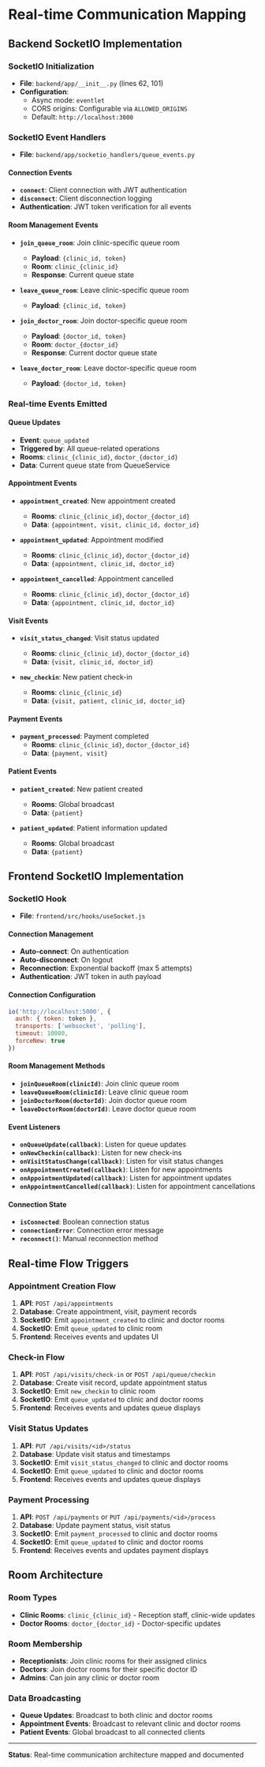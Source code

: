 # Real-time Communication Mapping

## Backend SocketIO Implementation

### SocketIO Initialization
- **File**: `backend/app/__init__.py` (lines 62, 101)
- **Configuration**: 
  - Async mode: `eventlet`
  - CORS origins: Configurable via `ALLOWED_ORIGINS`
  - Default: `http://localhost:3000`

### SocketIO Event Handlers
- **File**: `backend/app/socketio_handlers/queue_events.py`

#### Connection Events
- **`connect`**: Client connection with JWT authentication
- **`disconnect`**: Client disconnection logging
- **Authentication**: JWT token verification for all events

#### Room Management Events
- **`join_queue_room`**: Join clinic-specific queue room
  - **Payload**: `{clinic_id, token}`
  - **Room**: `clinic_{clinic_id}`
  - **Response**: Current queue state

- **`leave_queue_room`**: Leave clinic-specific queue room
  - **Payload**: `{clinic_id, token}`

- **`join_doctor_room`**: Join doctor-specific queue room
  - **Payload**: `{doctor_id, token}`
  - **Room**: `doctor_{doctor_id}`
  - **Response**: Current doctor queue state

- **`leave_doctor_room`**: Leave doctor-specific queue room
  - **Payload**: `{doctor_id, token}`

### Real-time Events Emitted

#### Queue Updates
- **Event**: `queue_updated`
- **Triggered by**: All queue-related operations
- **Rooms**: `clinic_{clinic_id}`, `doctor_{doctor_id}`
- **Data**: Current queue state from QueueService

#### Appointment Events
- **`appointment_created`**: New appointment created
  - **Rooms**: `clinic_{clinic_id}`, `doctor_{doctor_id}`
  - **Data**: `{appointment, visit, clinic_id, doctor_id}`

- **`appointment_updated`**: Appointment modified
  - **Rooms**: `clinic_{clinic_id}`, `doctor_{doctor_id}`
  - **Data**: `{appointment, clinic_id, doctor_id}`

- **`appointment_cancelled`**: Appointment cancelled
  - **Rooms**: `clinic_{clinic_id}`, `doctor_{doctor_id}`
  - **Data**: `{appointment, clinic_id, doctor_id}`

#### Visit Events
- **`visit_status_changed`**: Visit status updated
  - **Rooms**: `clinic_{clinic_id}`, `doctor_{doctor_id}`
  - **Data**: `{visit, clinic_id, doctor_id}`

- **`new_checkin`**: New patient check-in
  - **Rooms**: `clinic_{clinic_id}`
  - **Data**: `{visit, patient, clinic_id, doctor_id}`

#### Payment Events
- **`payment_processed`**: Payment completed
  - **Rooms**: `clinic_{clinic_id}`, `doctor_{doctor_id}`
  - **Data**: `{payment, visit}`

#### Patient Events
- **`patient_created`**: New patient created
  - **Rooms**: Global broadcast
  - **Data**: `{patient}`

- **`patient_updated`**: Patient information updated
  - **Rooms**: Global broadcast
  - **Data**: `{patient}`

## Frontend SocketIO Implementation

### SocketIO Hook
- **File**: `frontend/src/hooks/useSocket.js`

#### Connection Management
- **Auto-connect**: On authentication
- **Auto-disconnect**: On logout
- **Reconnection**: Exponential backoff (max 5 attempts)
- **Authentication**: JWT token in auth payload

#### Connection Configuration
```javascript
io('http://localhost:5000', {
  auth: { token: token },
  transports: ['websocket', 'polling'],
  timeout: 10000,
  forceNew: true
})
```

#### Room Management Methods
- **`joinQueueRoom(clinicId)`**: Join clinic queue room
- **`leaveQueueRoom(clinicId)`**: Leave clinic queue room
- **`joinDoctorRoom(doctorId)`**: Join doctor queue room
- **`leaveDoctorRoom(doctorId)`**: Leave doctor queue room

#### Event Listeners
- **`onQueueUpdate(callback)`**: Listen for queue updates
- **`onNewCheckin(callback)`**: Listen for new check-ins
- **`onVisitStatusChange(callback)`**: Listen for visit status changes
- **`onAppointmentCreated(callback)`**: Listen for new appointments
- **`onAppointmentUpdated(callback)`**: Listen for appointment updates
- **`onAppointmentCancelled(callback)`**: Listen for appointment cancellations

#### Connection State
- **`isConnected`**: Boolean connection status
- **`connectionError`**: Connection error message
- **`reconnect()`**: Manual reconnection method

## Real-time Flow Triggers

### Appointment Creation Flow
1. **API**: `POST /api/appointments`
2. **Database**: Create appointment, visit, payment records
3. **SocketIO**: Emit `appointment_created` to clinic and doctor rooms
4. **SocketIO**: Emit `queue_updated` to clinic room
5. **Frontend**: Receives events and updates UI

### Check-in Flow
1. **API**: `POST /api/visits/check-in` or `POST /api/queue/checkin`
2. **Database**: Create visit record, update appointment status
3. **SocketIO**: Emit `new_checkin` to clinic room
4. **SocketIO**: Emit `queue_updated` to clinic and doctor rooms
5. **Frontend**: Receives events and updates queue displays

### Visit Status Updates
1. **API**: `PUT /api/visits/<id>/status`
2. **Database**: Update visit status and timestamps
3. **SocketIO**: Emit `visit_status_changed` to clinic and doctor rooms
4. **SocketIO**: Emit `queue_updated` to clinic and doctor rooms
5. **Frontend**: Receives events and updates queue displays

### Payment Processing
1. **API**: `POST /api/payments` or `PUT /api/payments/<id>/process`
2. **Database**: Update payment status, visit status
3. **SocketIO**: Emit `payment_processed` to clinic and doctor rooms
4. **SocketIO**: Emit `queue_updated` to clinic and doctor rooms
5. **Frontend**: Receives events and updates payment displays

## Room Architecture

### Room Types
- **Clinic Rooms**: `clinic_{clinic_id}` - Reception staff, clinic-wide updates
- **Doctor Rooms**: `doctor_{doctor_id}` - Doctor-specific updates

### Room Membership
- **Receptionists**: Join clinic rooms for their assigned clinics
- **Doctors**: Join doctor rooms for their specific doctor ID
- **Admins**: Can join any clinic or doctor room

### Data Broadcasting
- **Queue Updates**: Broadcast to both clinic and doctor rooms
- **Appointment Events**: Broadcast to relevant clinic and doctor rooms
- **Patient Events**: Global broadcast to all connected clients

---
**Status**: Real-time communication architecture mapped and documented
